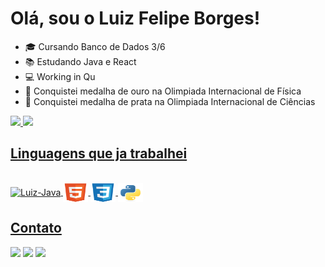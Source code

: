 # Olá, sou o Luiz Felipe Borges!

- 🎓 Cursando Banco de Dados 3/6
- 📚 Estudando Java e React
- 💻 Working in Qu
- 🥇 Conquistei medalha de ouro na Olimpiada Internacional de Física
- 🥈 Conquistei medalha de prata na Olimpiada Internacional de Ciências
<div>
  <a href="https://github.com/luizborges17">
  <img height="180em" src="https://github-readme-stats.vercel.app/api?username=luizborges17&show_icons=true&theme=dracula&include_all_commits=true&count_private=true"/>
  <img height="180em" src="https://github-readme-stats.vercel.app/api/top-langs/?username=luizborges17&layout=compact&langs_count=7&theme=dracula"/>
</div>
  
  ## Linguagens que ja trabalhei
  
<div style="display: inline_block"><br>
  <img align="center" alt="Luiz-Java" height="30" width="40" src="https://cdn.jsdelivr.net/gh/devicons/devicon/icons/java/java-original-wordmark.svg">
  <img align="center" alt="Luiz-HTML" height="30" width="40" src="https://raw.githubusercontent.com/devicons/devicon/master/icons/html5/html5-original.svg">
  <img align="center" alt="Luiz-CSS" height="30" width="40" src="https://raw.githubusercontent.com/devicons/devicon/master/icons/css3/css3-original.svg">
  <img align="center" alt="Luiz-Python" height="30" width="40" src="https://raw.githubusercontent.com/devicons/devicon/master/icons/python/python-original.svg">
</div>
  
 ##
  ## Contato
  <div>
  <a href="https://www.instagram.com/luiz_b0rgess/" target="_blank"><img src="https://img.shields.io/badge/-Instagram-%23E4405F?style=for-the-badge&logo=instagram&logoColor=white" target="_blank"></a>
  <a href = "mailto:lfborgesrp1@gmail.com"><img src="https://img.shields.io/badge/Gmail-D14836?style=for-the-badge&logo=gmail&logoColor=white" target="_blank"></a>
  <a href="https://www.linkedin.com/in/luiz-borges-6aa054205/" target="_blank"><img src="https://img.shields.io/badge/-LinkedIn-%230077B5?style=for-the-badge&logo=linkedin&logoColor=white" target="_blank"></a>   
</div>

